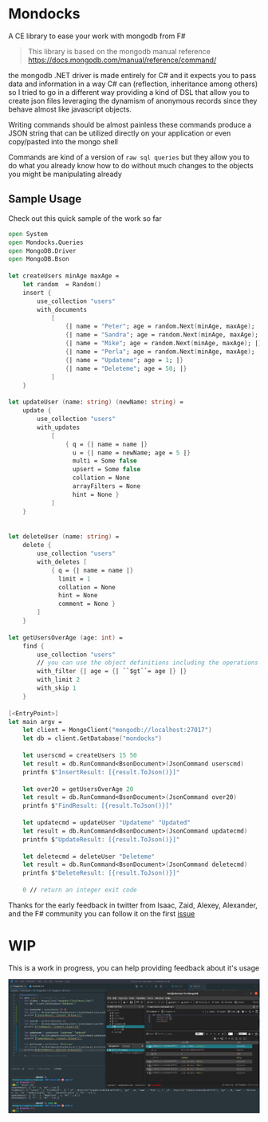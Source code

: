 # Mondocks

A CE library to ease your work with mongodb from F#

> This library is based on the mongodb manual reference
> https://docs.mongodb.com/manual/reference/command/

the mongodb .NET driver is made entirely for C# and it expects you to pass data and information in a way C# can (reflection, inheritance among others) so I tried to go in a different way providing a kind of DSL that allow you to create json files leveraging the dynamism of anonymous records since they behave almost like javascript objects.

Writing commands should be almost painless these commands produce a JSON string that can be utilized directly on your application or even copy/pasted into the mongo shell

Commands are kind of a version of `raw sql queries` but they allow you to do what you already know how to do without much changes to the objects you might be manipulating already

## Sample Usage

Check out this quick sample of the work so far
```fsharp
open System
open Mondocks.Queries
open MongoDB.Driver
open MongoDB.Bson

let createUsers minAge maxAge = 
    let random  = Random()
    insert {
        use_collection "users"
        with_documents 
            [
                {| name = "Peter"; age = random.Next(minAge, maxAge); |}
                {| name = "Sandra"; age = random.Next(minAge, maxAge); |}
                {| name = "Mike"; age = random.Next(minAge, maxAge); |}
                {| name = "Perla"; age = random.Next(minAge, maxAge); |}
                {| name = "Updateme"; age = 1; |}
                {| name = "Deleteme"; age = 50; |}
            ]
    }

let updateUser (name: string) (newName: string) =
    update {
        use_collection "users"
        with_updates
            [
                { q = {| name = name |} 
                  u = {| name = newName; age = 5 |}
                  multi = Some false
                  upsert = Some false
                  collation = None 
                  arrayFilters = None
                  hint = None }
            ]
    }


let deleteUser (name: string) = 
    delete {
        use_collection "users"
        with_deletes [
            { q = {| name = name |}
              limit = 1
              collation = None
              hint = None
              comment = None }
        ]
    }

let getUsersOverAge (age: int) =
    find {
        use_collection "users"
        // you can use the object definitions including the operations you already know
        with_filter {| age = {| ``$gt``= age |} |}
        with_limit 2
        with_skip 1
    }

[<EntryPoint>]
let main argv =
    let client = MongoClient("mongodb://localhost:27017")
    let db = client.GetDatabase("mondocks")

    let userscmd = createUsers 15 50
    let result = db.RunCommand<BsonDocument>(JsonCommand userscmd)
    printfn $"InsertResult: [{result.ToJson()}]"

    let over20 = getUsersOverAge 20
    let result = db.RunCommand<BsonDocument>(JsonCommand over20)
    printfn $"FindResult: [{result.ToJson()}]"

    let updatecmd = updateUser "Updateme" "Updated"
    let result = db.RunCommand<BsonDocument>(JsonCommand updatecmd)
    printfn $"UpdateResult: [{result.ToJson()}]"

    let deletecmd = deleteUser "Deleteme"
    let result = db.RunCommand<BsonDocument>(JsonCommand deletecmd)
    printfn $"DeleteResult: [{result.ToJson()}]"
    
    0 // return an integer exit code
```


Thanks for the early feedback in twitter from Isaac, Zaid, Alexey, Alexander, and the F# community
you can follow it on the first [issue](https://github.com/AngelMunoz/Mondocks/issues/1)

# WIP

This is a work in progress, you can help providing feedback about it's usage

![Samples](./2020-11-22_14-51.png)